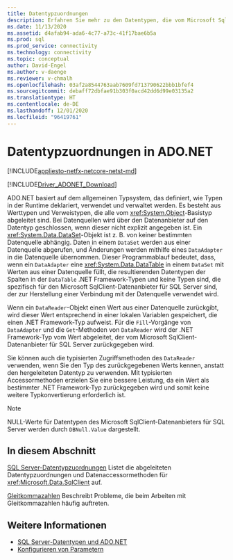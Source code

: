 ```yaml
---
title: Datentypzuordnungen
description: Erfahren Sie mehr zu den Datentypen, die vom Microsoft SqlClient-Datenanbieter für SQL Server verwendet werden.
ms.date: 11/13/2020
ms.assetid: d4afab94-ada6-4c77-a73c-41f17bae6b5a
ms.prod: sql
ms.prod_service: connectivity
ms.technology: connectivity
ms.topic: conceptual
author: David-Engel
ms.author: v-daenge
ms.reviewer: v-chmalh
ms.openlocfilehash: 03af2a8544763aab7609fd713790622bbb1bfef4
ms.sourcegitcommit: debaff72dbfae91b303f0acd42dd6d99e03135a2
ms.translationtype: HT
ms.contentlocale: de-DE
ms.lasthandoff: 12/01/2020
ms.locfileid: "96419761"
---
```

# <a name="data-type-mappings-in-adonet"></a>Datentypzuordnungen in ADO.NET

[!INCLUDE[appliesto-netfx-netcore-netst-md](../../includes/appliesto-netfx-netcore-netst-md.md)]

[!INCLUDE[Driver_ADONET_Download](../../includes/driver_adonet_download.md)]

ADO.NET basiert auf dem allgemeinen Typsystem, das definiert, wie Typen in der Runtime deklariert, verwendet und verwaltet werden. Es besteht aus Werttypen und Verweistypen, die alle vom <xref:System.Object>-Basistyp abgeleitet sind. Bei Datenquellen wird über den Datenanbieter auf den Datentyp geschlossen, wenn dieser nicht explizit angegeben ist. Ein <xref:System.Data.DataSet>-Objekt ist z. B. von keiner bestimmten Datenquelle abhängig. Daten in einem `DataSet` werden aus einer Datenquelle abgerufen, und Änderungen werden mithilfe eines `DataAdapter` in die Datenquelle übernommen. Dieser Programmablauf bedeutet, dass, wenn ein `DataAdapter` eine <xref:System.Data.DataTable> in einem `DataSet` mit Werten aus einer Datenquelle füllt, die resultierenden Datentypen der Spalten in der `DataTable` .NET Framework-Typen und keine Typen sind, die spezifisch für den Microsoft SqlClient-Datenanbieter für SQL Server sind, der zur Herstellung einer Verbindung mit der Datenquelle verwendet wird.

Wenn ein `DataReader`-Objekt einen Wert aus einer Datenquelle zurückgibt, wird dieser Wert entsprechend in einer lokalen Variablen gespeichert, die einen .NET Framework-Typ aufweist. Für die `Fill`-Vorgänge von `DataAdapter` und die `Get`-Methoden von `DataReader` wird der .NET Framework-Typ vom Wert abgeleitet, der vom Microsoft SqlClient-Datenanbieter für SQL Server zurückgegeben wird.

Sie können auch die typisierten Zugriffsmethoden des `DataReader` verwenden, wenn Sie den Typ des zurückgegebenen Werts kennen, anstatt den hergeleiteten Datentyp zu verwenden. Mit typisierten Accessormethoden erzielen Sie eine bessere Leistung, da ein Wert als bestimmter .NET Framework-Typ zurückgegeben wird und somit keine weitere Typkonvertierung erforderlich ist.

> [!NOTE]
> NULL-Werte für Datentypen des Microsoft SqlClient-Datenanbieters für SQL Server werden durch `DBNull.Value` dargestellt.

## <a name="in-this-section"></a>In diesem Abschnitt

[SQL Server-Datentypzuordnungen](sql-server-data-type-mappings.md) Listet die abgeleiteten Datentypzuordnungen und Datenaccessormethoden für <xref:Microsoft.Data.SqlClient> auf.

[Gleitkommazahlen](floating-point-numbers.md) Beschreibt Probleme, die beim Arbeiten mit Gleitkommazahlen häufig auftreten.

## <a name="see-also"></a>Weitere Informationen

- [SQL Server-Datentypen und ADO.NET](./sql/sql-server-data-types.md)
- [Konfigurieren von Parametern](configure-parameters.md)
